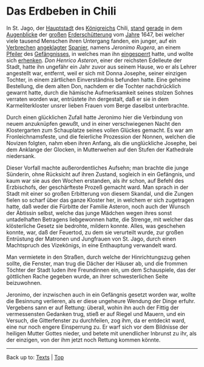 # Das Erdbeben in Chili

In St. Jago, der [Hauptstadt](../../nouns/h/ha/Hauptstadt.md) des [Königreichs](../../nouns/k/koe/Koenigreich.md) Chili, [stand](../../verbs/s/st/stehen.md) [gerade](../../adverbs/g/ge/gerade.md) in dem [Augenblicke](../../nouns/a/au/Augenblick.md) der [großen](../../adjectives/g/gr/gross.md) [Erderschütterung](../../nouns/e/er/Erderschuetterung.md) vom [Jahre](../../nouns/j/ja/Jahr.md) 1647, bei welcher viele tausend Menschen ihren Untergang fanden, ein junger, auf ein [Verbrechen](../../nouns/v/ve/Verbrechen.md) [angeklagter](../../adjectives/a/an/angeklagt.md) [Spanier](../../nouns/s/sp/Spanier.md), namens *Jeronimo Rugera*, an einem [Pfeiler](../../nouns/p/pf/Pfeiler.md) des [Gefängnisses](../../nouns/g/ge/Gefaengnis.md), in welches man ihn [eingesperrt](../../verbs/e/ei/einsperren.md) hatte, und wollte sich [erhenken](../../verbs/e/er/erhenken.md). *Don Henrico Asteron*, einer der reichsten Edelleute der Stadt, hatte ihn ungefähr ein Jahr zuvor aus seinem Hause, wo er als Lehrer angestellt war, entfernt, weil er sich mit Donna Josephe, seiner einzigen Tochter, in einem zärtlichen Einverständnis befunden hatte. Eine geheime Bestellung, die dem alten Don, nachdem er die Tochter nachdrücklich gewarnt hatte, durch die hämische Aufmerksamkeit seines stolzen Sohnes verraten worden war, entrüstete ihn dergestalt, daß er sie in dem Karmeliterkloster unsrer lieben Frauen vom Berge daselbst unterbrachte.

Durch einen glücklichen Zufall hatte Jeronimo hier die Verbindung von neuem anzuknüpfen gewußt, und in einer verschwiegenen Nacht den Klostergarten zum Schauplatze seines vollen Glückes gemacht. Es war am Fronleichnamsfeste, und die feierliche Prozession der Nonnen, welchen die Novizen folgten, nahm eben ihren Anfang, als die unglückliche Josephe, bei dem Anklange der Glocken, in Mutterwehen auf den Stufen der Kathedrale niedersank.

Dieser Vorfall machte außerordentliches Aufsehn; man brachte die junge Sünderin, ohne Rücksicht auf ihren Zustand, sogleich in ein Gefängnis, und kaum war sie aus den Wochen erstanden, als ihr schon, auf Befehl des Erzbischofs, der geschärfteste Prozeß gemacht ward. Man sprach in der Stadt mit einer so großen Erbitterung von diesem Skandal, und die Zungen fielen so scharf über das ganze Kloster her, in welchem er sich zugetragen hatte, daß weder die Fürbitte der Familie Asteron, noch auch der Wunsch der Äbtissin selbst, welche das junge Mädchen wegen ihres sonst untadelhaften Betragens liebgewonnen hatte, die Strenge, mit welcher das klösterliche Gesetz sie bedrohte, mildern konnte. Alles, was geschehen konnte, war, daß der Feuertod, zu dem sie verurteilt wurde, zur großen Entrüstung der Matronen und Jungfrauen von St. Jago, durch einen Machtspruch des Vizekönigs, in eine Enthauptung verwandelt ward.

Man vermietete in den Straßen, durch welche der Hinrichtungszug gehen sollte, die Fenster, man trug die Dächer der Häuser ab, und die frommen Töchter der Stadt luden ihre Freundinnen ein, um dem Schauspiele, das der göttlichen Rache gegeben wurde, an ihrer schwesterlichen Seite beizuwohnen.

Jeronimo, der inzwischen auch in ein Gefängnis gesetzt worden war, wollte die Besinnung verlieren, als er diese ungeheure Wendung der Dinge erfuhr. Vergebens sann er auf Rettung: überall, wohin ihn auch der Fittig der vermessensten Gedanken trug, stieß er auf Riegel und Mauern, und ein Versuch, die Gitterfenster zu durchfeilen, zog ihm, da er entdeckt ward, eine nur noch engere Einsperrung zu. Er warf sich vor dem Bildnisse der heiligen Mutter Gottes nieder, und betete mit unendlicher Inbrunst zu ihr, als der einzigen, von der ihm jetzt noch Rettung kommen könnte.

----

Back up to: [Texts](../index.md) | [Top](../../index.md)
